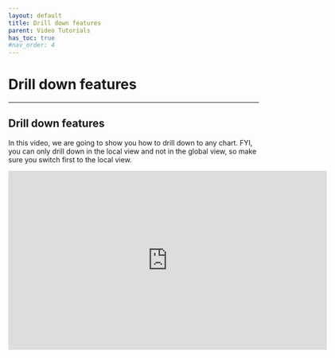 ```yaml
---
layout: default
title: Drill down features
parent: Video Tutorials
has_toc: true
#nav_order: 4
---
```


# Drill down features

---

## Drill down features

 In this video, we are going to show you how to drill down to any chart. FYI, you can only drill down in the local view and not in the global view, so make sure you switch first to the local view.

<iframe src="https://player.vimeo.com/video/446335528" width="640" height="360" frameborder="0" allow="autoplay; fullscreen" allowfullscreen></iframe>
